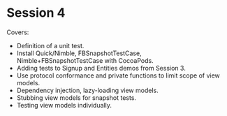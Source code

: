 Session 4
=========

Covers:

- Definition of a unit test.
- Install Quick/Nimble, FBSnapshotTestCase, Nimble+FBSnapshotTestCase with CocoaPods.
- Adding tests to Signup and Entities demos from Session 3.
- Use protocol conformance and private functions to limit scope of view models.
- Dependency injection, lazy-loading view models.
- Stubbing view models for snapshot tests.
- Testing view models individually.
